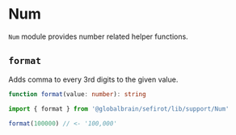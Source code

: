 # Num

`Num` module provides number related helper functions.

## `format`

Adds comma to every 3rd digits to the given value.

```ts
function format(value: number): string
```

```ts
import { format } from '@globalbrain/sefirot/lib/support/Num'

format(100000) // <- '100,000'
```
